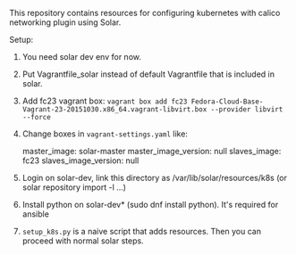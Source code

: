 This repository contains resources for configuring kubernetes with calico networking plugin using Solar.

Setup:

1. You need solar dev env for now.
2. Put Vagrantfile_solar instead of default Vagrantfile that is included in solar.
3. Add fc23 vagrant box: `vagrant box add fc23 Fedora-Cloud-Base-Vagrant-23-20151030.x86_64.vagrant-libvirt.box --provider libvirt  --force`
4. Change boxes in `vagrant-settings.yaml` like:

    master_image: solar-master
    master_image_version: null
    slaves_image: fc23
    slaves_image_version: null

5. Login on solar-dev, link this directory as /var/lib/solar/resources/k8s (or solar repository import -l ...)
6. Install python on solar-dev* (sudo dnf install python). It's required for ansible
7. `setup_k8s.py` is a naive script that adds resources. Then you can proceed with normal solar steps.
